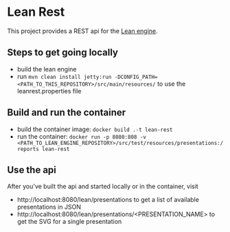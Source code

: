 # Lean Rest 

This project provides a REST api for the [Lean engine](https://github.com/projectlean/lean-engine). 

## Steps to get going locally 

* build the lean engine
* run `mvn clean install jetty:run -DCONFIG_PATH=<PATH_TO_THIS_REPOSITORY>/src/main/resources/` to use the leanrest.properties file 

## Build and run the container 

* build the container image: `docker build .-t lean-rest` 
* run the container: `docker run -p 8080:808 -v <PATH_TO_LEAN_ENGINE_REPOSITORY>/src/test/resources/presentations:/reports lean-rest`

## Use the api 

After you've built the api and started locally or in the container, visit

* http://localhost:8080/lean/presentations to get a list of available presentations in JSON 
* http://localhost:8080/lean/presentations/<PRESENTATION_NAME> to get the SVG for a single presentation
